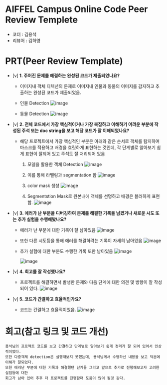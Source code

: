 # AIFFEL Campus Online Code Peer Review Templete
- 코더 : 김용석
- 리뷰어 : 김하영 


# PRT(Peer Review Template)
- [v]  **1. 주어진 문제를 해결하는 완성된 코드가 제출되었나요?**
    - 이미지내 객체 디텍션의 문제로 이미지내 인물과 동물의 이미지를 감지하고 추출하는 완성된 코드가 제출되었음.
  
    - 인물 Detection
      ![image](https://github.com/user-attachments/assets/92f6f90b-cb95-42cc-8a58-9f5177b3e5cd)
      
    - 동물 Detection
      ![image](https://github.com/user-attachments/assets/423915e3-2190-4d78-90db-04d61c8ca443)

    
- [v]  **2. 전체 코드에서 가장 핵심적이거나 가장 복잡하고 이해하기 어려운 부분에 작성된 
주석 또는 doc string을 보고 해당 코드가 잘 이해되었나요?**
    - 해당 프로젝트에서 가장 핵심적인 부분은 아래와 같은 순서로 객체를 탐지하여 마스크를 적용하고 배경을 흐릿하게 표현하는 것인데,
      각 단계별로 알아보기 쉽게 표현이 잘되어 있고 주석도 잘 처리되어 있음
      
      1. 모델을 활용한 객체 Detection
        ![image](https://github.com/user-attachments/assets/7b03f58e-dcbd-406d-9542-d38301fb711e)

      2. 이를 통해 라벨링과 segmentation 함
         ![image](https://github.com/user-attachments/assets/139be686-46fc-4230-a1bb-9df35507a218)

      3. color mask 생성
         ![image](https://github.com/user-attachments/assets/207645d6-4e28-45f1-979c-19721cb0be94)

      4. Segmentstion Mask로 원본내에 객체를 선명하고 배경은 블러하게 표현함.
         ![image](https://github.com/user-attachments/assets/d157d05f-986b-4201-b5ff-0afa5bd9fe87)

        
- [v]  **3. 에러가 난 부분을 디버깅하여 문제를 해결한 기록을 남겼거나
새로운 시도 또는 추가 실험을 수행해봤나요?**
    - 에러가 난 부분에 대한 기록이 잘 남아있음 
      ![image](https://github.com/user-attachments/assets/d8fcfc12-69ac-4539-a9cc-f13a17165893)


    - 또한 다른 시도등을 통해 에러를 해결하려는 기록이 자세히 남아있음
      ![image](https://github.com/user-attachments/assets/5f43ee77-ea83-4d91-a3aa-a31acb03d711)


    - 추가 실험에 대한 부분도 수행한 기록 또한 남아있음
      ![image](https://github.com/user-attachments/assets/8ee76dcd-9bb9-49cc-8e2c-1fa335714b0a)

    
      ![image](https://github.com/user-attachments/assets/99bd0fe3-3904-466c-bf48-9a09c25a87d7)
 

        
- [v]  **4. 회고를 잘 작성했나요?**
    - 프로젝트를 해결하면서 발생한 문제와 다음 단계에 대한 의견 및 방향이 잘 작성되어 있다.
      ![image](https://github.com/user-attachments/assets/c1f4ce3a-7591-4fd5-bd3d-60a809b80b86)

        
- [v]  **5. 코드가 간결하고 효율적인가요?**
    - 코드는 간결하고 효율적이었음.
      ![image](https://github.com/user-attachments/assets/6e0d933f-0041-4750-8830-bd4bf31dfa06)



# 회고(참고 링크 및 코드 개선)
```
용석님의 프로젝트 코드를 보고 간결하고 단계별로 알아보기 쉽게 정리가 잘 되어 있어서 인상적이었다.
또한 다중객체 detection은 실행래보지 못했는데, 용석님께서 수행하신 내용을 보고 덕분에 이해가 잘되었다.
또한 에러난 부분에 대한 기록과 해결했던 단계들 그리고 앞으로 추가로 진행해보고자 고려한 실험등에 대한
회고가 남아 있어 추후 더 프로젝트를 진행할때 도움이 많이 될것 같다.
```

